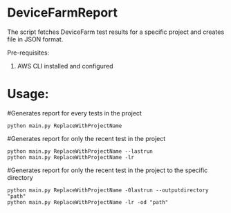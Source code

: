 # DeviceFarmReport

The script fetches DeviceFarm test results for a specific project and creates file in JSON format.

Pre-requisites:
1. AWS CLI installed and configured 

# Usage:
#Generates report for every tests in the project 
```
python main.py ReplaceWithProjectName
```

#Generates report for only the recent test in the project 
```
python main.py ReplaceWithProjectName --lastrun
python main.py ReplaceWithProjectName -lr
```


#Generates report for only the recent test in the project to the specific directory
```
python main.py ReplaceWithProjectName -0lastrun --outputdirectory "path"
python main.py ReplaceWithProjectName -lr -od "path"
```
